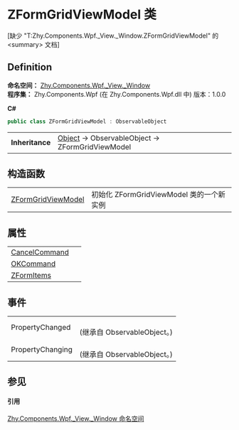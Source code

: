 # ZFormGridViewModel 类


\[缺少 "T:Zhy.Components.Wpf._View._Window.ZFormGridViewModel" 的 &lt;summary&gt; 文档\]



## Definition
**命名空间：** <a href="N_Zhy_Components_Wpf__View__Window">Zhy.Components.Wpf._View._Window</a>  
**程序集：** Zhy.Components.Wpf (在 Zhy.Components.Wpf.dll 中) 版本：1.0.0

**C#**
``` C#
public class ZFormGridViewModel : ObservableObject
```

<table><tr><td><strong>Inheritance</strong></td><td><a href="https://learn.microsoft.com/dotnet/api/system.object" target="_blank" rel="noopener noreferrer">Object</a>  →  ObservableObject  →  ZFormGridViewModel</td></tr>
</table>



## 构造函数
<table>
<tr>
<td><a href="M_Zhy_Components_Wpf__View__Window_ZFormGridViewModel__ctor">ZFormGridViewModel</a></td>
<td>初始化 ZFormGridViewModel 类的一个新实例</td></tr>
</table>

## 属性
<table>
<tr>
<td><a href="P_Zhy_Components_Wpf__View__Window_ZFormGridViewModel_CancelCommand">CancelCommand</a></td>
<td> </td></tr>
<tr>
<td><a href="P_Zhy_Components_Wpf__View__Window_ZFormGridViewModel_OKCommand">OKCommand</a></td>
<td> </td></tr>
<tr>
<td><a href="P_Zhy_Components_Wpf__View__Window_ZFormGridViewModel_ZFormItems">ZFormItems</a></td>
<td> </td></tr>
</table>

## 事件
<table>
<tr>
<td>PropertyChanged</td>
<td><br />(继承自 ObservableObject。)</td></tr>
<tr>
<td>PropertyChanging</td>
<td><br />(继承自 ObservableObject。)</td></tr>
</table>

## 参见


#### 引用
<a href="N_Zhy_Components_Wpf__View__Window">Zhy.Components.Wpf._View._Window 命名空间</a>  
